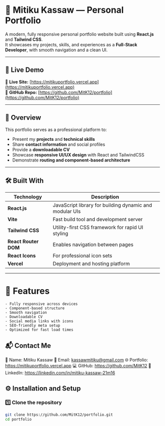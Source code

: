 # 💼 Mitiku Kassaw — Personal Portfolio

A modern, fully responsive personal portfolio website built using **React.js** and **Tailwind CSS**.  
It showcases my projects, skills, and experiences as a **Full-Stack Developer**, with smooth navigation and a clean UI.

---

## 🌟 Live Demo
🔗 **Live Site:** [https://mitikuportfolio.vercel.app](https://mitikuportfolio.vercel.app)  
🔗 **GitHub Repo:** [https://github.com/MitK12/portfolio](https://github.com/MitK12/portfolio)

---

## 🧠 Overview

This portfolio serves as a professional platform to:
- Present my **projects** and **technical skills**
- Share **contact information** and social profiles
- Provide a **downloadable CV**
- Showcase **responsive UI/UX design** with React and TailwindCSS
- Demonstrate **routing and component-based architecture**

---

## 🛠️ Built With

| Technology | Description |
|-------------|-------------|
| **React.js** | JavaScript library for building dynamic and modular UIs |
| **Vite** | Fast build tool and development server |
| **Tailwind CSS** | Utility-first CSS framework for rapid UI styling |
| **React Router DOM** | Enables navigation between pages |
| **React Icons** | For professional icon sets |
| **Vercel** | Deployment and hosting platform |

---
# 📱 Features
    - Fully responsive across devices
    - Component-based structure
    - Smooth navigation
    - Downloadable CV
    - Social media links with icons
    - SEO-friendly meta setup
    - Optimized for fast load times
## 📬 Contact Me
👤 Name: Mitiku Kassaw
📧 Email: kassawmitiku@gmail.com
🌐 Portfolio: https://mitikuportfolio.vercel.app
💻 GitHub: https://github.com/MitK12
🔗 LinkedIn: https://linkedin.com/in/mitiku-kassaw-21m16
## ⚙️ Installation and Setup

### 1️⃣ Clone the repository
```bash
git clone https://github.com/MitK12/portfolio.git
cd portfolio
